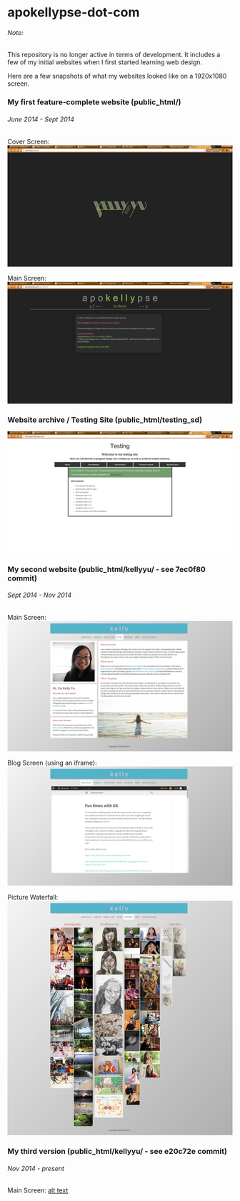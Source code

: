 # apokellypse-dot-com

###### Note:
This repository is no longer active in terms of development. It includes a few of my initial websites when I first started learning web design.

Here are a few snapshots of what my websites looked like on a 1920x1080 screen.

### My first feature-complete website (public_html/)
###### June 2014 - Sept 2014

Cover Screen:
![alt text](https://github.com/apokellypse/apokellypse-dot-com/blob/master/readme_imgs/apo1.png "Title Screen")

Main Screen:
![alt text](https://github.com/apokellypse/apokellypse-dot-com/blob/master/readme_imgs/apo2.png "Main Screen")

### Website archive / Testing Site (public_html/testing_sd)
![alt text](https://github.com/apokellypse/apokellypse-dot-com/blob/master/readme_imgs/testsite.png "Testing Site")

### My second website (public_html/kellyyu/ - see 7ec0f80 commit)
###### Sept 2014 - Nov 2014

Main Screen:
![alt text](https://github.com/apokellypse/apokellypse-dot-com/blob/master/readme_imgs/kellyold1.png "Main Screen")

Blog Screen (using an iframe):
![alt text](https://github.com/apokellypse/apokellypse-dot-com/blob/master/readme_imgs/kellyold2.png "Blog")

Picture Waterfall:
![alt text](https://github.com/apokellypse/apokellypse-dot-com/blob/master/readme_imgs/kellyold3.png "Pictures")

### My third version (public_html/kellyyu/ - see e20c72e commit)
###### Nov 2014 - present

Main Screen:
[alt text](https://github.com/apokellypse/apokellypse-dot-com/blob/master/readme_imgs/kellyyu.png "Fish Website")